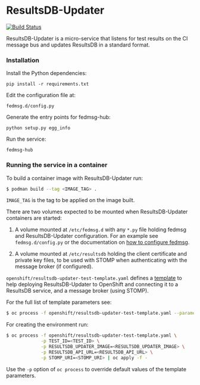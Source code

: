 # ResultsDB-Updater

[![Build Status](https://travis-ci.org/release-engineering/resultsdb-updater.svg?branch=master)](https://travis-ci.org/release-engineering/resultsdb-updater)

ResultsDB-Updater is a micro-service that listens for test results on the CI
message bus and updates ResultsDB in a standard format.

### Installation

Install the Python dependencies:

```
pip install -r requirements.txt
```

Edit the configuration file at:

```
fedmsg.d/config.py
```

Generate the entry points for fedmsg-hub:

```
python setup.py egg_info
```

Run the service:

```
fedmsg-hub
```

### Running the service in a container

To build a container image with ResultsDB-Updater run:

```bash
$ podman build --tag <IMAGE_TAG> .
```

`IMAGE_TAG` is the tag to be applied on the image built.

There are two volumes expected to be mounted when ResultsDB-Updater containers
are started:

1. A volume mounted at `/etc/fedmsg.d` with any `*.py` file holding fedmsg and
   ResultsDB-Updater configuration. For an example see `fedmsg.d/config.py` or
   the documentation on [how to configure
   fedmsg](https://fedmsg.readthedocs.io/en/stable/configuration/).

2. A volume mounted at `/etc/resultsdb` holding the client certificate and
   private key files, to be used with STOMP when authenticating with the
   message broker (if configured).

`openshift/resultsdb-updater-test-template.yaml` defines a
[template](https://docs.openshift.org/latest/dev_guide/templates.html) to help
deploying ResultsDB-Updater to OpenShift and connecting it to a ResultsDB
service, and a message broker (using STOMP).

For the full list of template parameters see:

```bash
$ oc process -f openshift/resultsdb-updater-test-template.yaml --parameters
```

For creating the environment run:

```bash
$ oc process -f openshift/resultsdb-updater-test-template.yaml \
             -p TEST_ID=<TEST_ID> \
             -p RESULTSDB_UPDATER_IMAGE=<RESULTSDB_UPDATER_IMAGE> \
             -p RESULTSDB_API_URL=<RESULTSDB_API_URL> \
             -p STOMP_URI=<STOMP_URI> | oc apply -f -
```

Use the `-p` option of `oc process` to override default values of the template
parameters.
